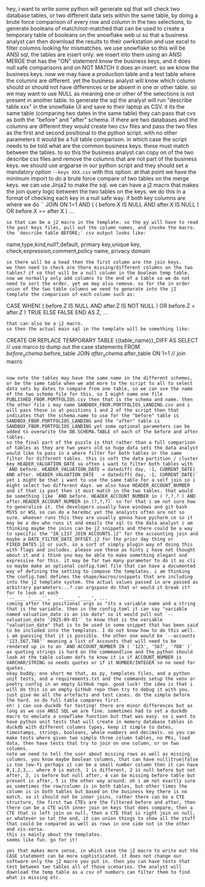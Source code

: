 hey, i want to write some python will generate sql that will check two database tables, or two different data sets within the same table, by doing a brute force comparison of every row and column in the two selections, to generate booleans of match/not-matched that can be used to create a temporary table of booleans on the snowflake web ui so that a business analyst can then download the results to their owrkstation and use excel to filter columns looking for mismatches. we use snowflake so this will be ANSI sql, the tables are insert only. we insert into them using an ANSI MERGE that has the "ON" statement know the business keys, and it does null safe comparisons and on NOT MATCH it does an insert. so we know the business keys. now we may have a production table and a test table where the columns are different. yet the business analyst will know which column should or should not have differences or be absent in one or other table. so we may want to use NULL as meaning one or other of the selections is not present in another table. to generate the sql the analyst will run "describe table xxx" in the snowflake UI and save to their laptop as CSV. it its the same table (comparing two dates in the same table) they can pass that cvs as both the "before" and "after" schema. if there are two databases and the columns are different they would create two csv files and pass the two files as the first and second positional to the python script. with no other parameters it would be a full table comparison. in which case the script needs to be told what are the common business keys. these must match between the tables. to so this the business analyst can copy on of the two describe css files and remove the columns that are not part of the business keys. we should use argparse in our python script and they should set a mandatory option `--keys XXX.csv` with this option. at that point we have the minimum import to do a brute force compare of two tables on the merge keys. we can use Jinja2 to make the sql. we can have a j2 macro that makes the join query logic between the two tables on the keys. we do this in a format of checking each key in a null safe way. if both key columns are where we do
``
JOIN ON 1=1
AND ( ( before.X IS NULL AND after.X IS NULL ) OR before.X == after X )
...
```
so that can be a j2 macro in the template. so the py will have to read the past keys files, pull out the column names, and invoke the macro. the `describe table BEFORE;` csv output looks like:
```
name,type,kind,null?,default, primary key,unique key, check,expression,comment,policy name, privacy domain
```
so there will be a head then the first column are the join keys. 
we then need to check are there missing/different columns on the two tables? if so that will be a null column in the boolean temp table. now we normally only add columns to the end of a table so we do not need to sort the order. yet we may also remove. so for the in order union of the two table columns we need to generate into the j2 template the comparison of each column such as:
```
CASE
    WHEN( ( before.Z IS NULL AND after.Z IS NOT NULL ) OR before.Z = after.Z  ) TRUE
    ELSE FALSE
END AS Z,
... 
```
that can also be a j2 macro. 
so then the actual main sql in the template will be something like:
```
CREATE OR REPLACE TEMPORARY TABLE {{table_name}}_DIFF
AS SELECT
// use marco to dump out the case statements
FROM $before_schema.$before_table
JOIN $after_schema.$after_table
ON 1=1
// join macro
```

now note the tables may have the same name in the different schemes, or be the same table when we add more to the script to all to select data sets by dates to compare from one table, so we can use the name of the two schema file for this. so I might name one file PUBLISHED_FBOR.PORTFOLIOS.csv then that is the schema and name. then the other file i may name SANDBOX_FBOR.PORTFOLIOS_LANDING.csv and i will pass those in at positions 1 and 2 of the script then that indicates that the schema.name to use for the "before" table is SANDBOX_FBOR.PORTFOLIOS_LANDING and the "after" table is SANDBOX_FBOR.PORTFOLIOS_LANDING yet some optional parameters can be added to overwrite the DB.SCHEMA.TABLE of each of the before and after tables. 
so the final part of the puzzle is that rather than a full comparison of tables as they are two years old so huge data sets the data analyst would like to pass in a where filter for both tables or the same filter for different tables. this is soft the data partition / cluster key HEADER_VALUATION_DATE so often i want to filter both tables with `AND before. HEADER_VALUATION_DATE = datediff( day, -1, CURRENT_DATE) AND after. HEADER_VALUATION_DATE   = datediff( day, -1, CURRENT_DATE)` yet i might be that i want to use the same table for a self join so i might select two different days. we also have HEADER_ACCOUNT_NUMBER and if that is past then it must match in the two tables. that would be something like `AND before. HEADER_ACCOUNT_NUMBER in ( ?,?,? ) AND  after.HEADER_ACCOUNT_NUMBER in (?,?,?)` so for that i am not sure how to generalise it. the developers usually have windows and git bash MSYS or WSL so can do a heredoc yet the analysts often are not so sure. whoever runs this they are usually gonna have pycharm ce so it may be a dev who runs it and emails the sql to the data analyst i am thinking maybe the joins can be j2 snippets and there could be a way to specific the "IN_LIST_JOIN_ACCOUNTS.j2" for the accounting join and maybe a DATE_FILTER_DATE_OFFSET.j2 for the prior day thing or FIXED_DATES.j2 or such. so a sort of simply plugin way of doing this with flags and includes. please use these as hints i have not thought about it and i think you may be able to make something elegant and expressive for this. it may be far two many parameter to do it as cli so maybe make an optional config.toml file that can have a documented way of defining the setting to compose the templates. i am thinking the config.toml defines the shape/macros/snippets that are including into the j2 template system. the actual values passed in are passed as arbitrary parameters...? can argspase do that or would it break it? for to look at each 
`--____ '____'`,  `--____ '____', ...
coming after the positional args as "its a variable name and a string that is the variable. then in the config.toml it can say "variable named valuation_date is an iso date" so it would pull out `--valuation_date '2025-09-01'` to know that is the variable "valuation_date" that is to be used in some snippet that has been said to be included into the templates. I do not know how to do this well. i am guessing that it is possible. the other one would be `--accounts '123,567,788'` meaning a list of accounts that will need to be rendered up in to an `AND ACCOUNT_NUMBER IN ( '123', '567', '788' )` as quoting strings is hard on the commmandline and the python should look at the table column defs to know it is if ACCOUNT_NUMBER is VARCHAR/STRING so needs quotes or if it NUMBER/INTEGER so no need for quotes. 
okay buddy; one short me that, as py, templates files, and a python unit tests, and a requirements.txt and the commands setup the venv or poetry config in an empty GitHub repo. good luck! the idea is that i will do this in an empty GitHub repo then try to debug it with you. just give me all the artefacts and test cases. do the simple before the hard. so do full table compares first. 
oh! i can use duckdb for testing! there are minor differences but as long as we use ANSI SQL we are fine. sometimes had to set a duckdb macro to emulate a snowflake function but that was easy. so i want to have python unit tests that will create in memory database tables in duckdb with different columns types, keep it simple to dates, timestamps, strings, booleans, whole numbers and decimals. so you can make tests where given two simple three column tables, no PKs, load data, then have tests that try to join on one column, or on two columns. 
note we need to tell the user about missing rows as well as missing columns. you know maybe boolean columns, that can have null|true|false is too low-fi perhaps it can be a small number column then it can have 0,1,2,3,.. where 0 is match, 1 is different, 2 is null before but not after, 3, is before but null after, 4 can be missing before table but present in after, 5 is the other way around. oh i am not exactly sure as sometimes the row/column is in both tables, but other times the column is in both tables but based on the business key there is no match. so it should not be inner joins, rather there can be a CTE structure, the first two CTEs are the filtered before and after, then there can be a CTE with inner join on keys that does compare, then a CTE that is left join on null, then a CTE that is right join on null, or whatever so tat the end, it can union things to show all the stuff that could be compared as well as rows in one side not in the other and vis-versa. 
this is mainly about the templates. 
seems like fun. go for it!

yes that makes more sense, in which case the j2 macro to write out the CASE statement can be more sophisticated. it does not change our software only the j2 macro you put in. then you can have tests that test between two tables all of those scenarios. the analyst will download the temp table as a csv of numbers can filter them to find what is missing etc. 
